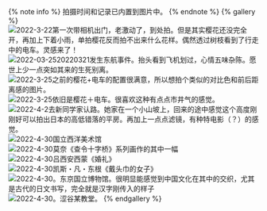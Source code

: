 {% note info %}
拍摄时间和记录已内置到图片中。
{% endnote %}
{% gallery %}
![2022-3-22</br>第一次带相机出门，老激动了，到处拍。但是其实樱花还没完全开，再加上下着小雨，单拍樱花反而拍不出来什么花样。偶然透过树枝看到了行走中的电车。灵感来了！](https://tva1.sinaimg.cn/large/e6c9d24egy1h1wil5g0i6j21hc0u07kd.jpg)
![2022-03-25</br>20220321发生东航事件。抬头看到飞机划过，心情五味杂陈。愿世上少一点突如其来的生死别离。](https://tva1.sinaimg.cn/large/e6c9d24egy1h1wil65uhoj20u00u0tdi.jpg)
![2022-3-25</br>之前的樱花+电车的配置很满意，所以想拍个类似的对比色和前后距离感的图片。](https://tva1.sinaimg.cn/large/e6c9d24egy1h1wil848fnj213y0u07d9.jpg)
![2022-3-25</br>依旧是樱花＋电车。很喜欢这种有点点市井气的感觉。](https://tva1.sinaimg.cn/large/e6c9d24egy1h1wil94a2qj21hc0u07h9.jpg)
![2022-4-2</br>去新同学家认路。她家在一个小山坡上，回来的途中感觉这个高度刚刚好可以拍出日本的高低错落的平房。再加上一点点滤镜，有种特电影（？）的感觉。](https://tva1.sinaimg.cn/large/e6c9d24egy1h1wil9wvqkj21hc0u00z8.jpg)
![2022-4-30</br>国立西洋美术馆](https://tva1.sinaimg.cn/large/e6c9d24egy1h1wilbsqlkj213y0u0111.jpg)
![2022-4-30</br>莫奈《查令十字桥》系列画作的其中一幅](https://tva1.sinaimg.cn/large/e6c9d24egy1h1wildrqo1j213y0u0tbs.jpg)
![2022-4-30</br>吕西安西蒙《婚礼》</br>](https://tva1.sinaimg.cn/large/e6c9d24egy1h1wilef7xyj213y0u0wk3.jpg)
![2022-4-30</br>凯斯・凡・东根《戴头巾的女子》</br>](https://tva1.sinaimg.cn/large/e6c9d24egy1h1wilf6fpvj213y0u041w.jpg)
![2022-4-30。东京国立博物馆。</br>很明显能感觉到中国文化在其中的交织，尤其是古代的日文书写，完全就是汉字刚传入的样子](https://tva1.sinaimg.cn/large/e6c9d24egy1h1wilfzsluj213y0u0ten.jpg)
![2022-4-30。涩谷某教堂。](https://tva1.sinaimg.cn/large/e6c9d24egy1h1wilha7m1j213y0u0dmr.jpg)
{% endgallery %}